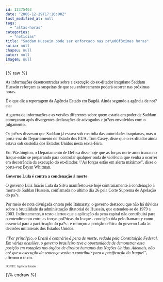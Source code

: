 ```yaml
---
id: 12375403
date: "2006-12-29T17:16:00Z"
last_modified_at: null
tags:
  - "altas-horas"
categories:
  - "noticias"
title: "Saddam Hussein pode ser enforcado nas pr\u00f3ximas horas"
sutia: null
chapeu: null
autor: null
imagem: null
---
```

{\% raw %}
<p><P><FONT face=Verdana>As informações desencontradas sobre a execução do ex-ditador iraquiano Saddam Hussein reforçam as suspeitas de que seu enforcamento poderá ocorrer nas próximas horas. </FONT></P></p>
<p><P><FONT face=Verdana>É o que diz a reportagem da Agência Estado em Bagdá. Ainda segundo a agência de not?cia:</FONT></P></p>
<p><P><FONT face=Verdana>A guerra de informações e as versões diferentes sobre quem estaria em poder de Saddam começaram após divergentes declarações de advogados e ju?zes envolvidos com o julgamento.</FONT></P></p>
<p><P><FONT face=Verdana>Os ju?zes disseram que Saddam já estava sob custódia das autoridades iraquianas, mas o porta-voz do Departamento de Estado dos EUA, Tom Casey, disse que o ex-ditador ainda estava sob custódia dos Estados Unidos nesta sexta-feira.</FONT></P></p>
<p><P><FONT face=Verdana>Em Washington, o Departamento de Defesa disse hoje que as forças norte-americanas no Iraque estão se preparando para controlar qualquer onda de violência que venha a ocorrer em decorrência da execução do ex-ditador. \"As forças estão em alerta máximo\", disse o porta-voz Bryan Whitman.</FONT></P></p>
<p><P><FONT face=Verdana><STRONG>Governo Lula é contra a condenação à morte</STRONG></FONT></P></p>
<p><P><FONT face=Verdana>O governo Luiz Inácio Lula da Silva manifestou-se hoje contrariamente à condenação à morte&nbsp;de Saddan Hussein, confirmada no último dia 26 pela Corte Suprema de Apelação do pa?s. </FONT></P></p>
<p><P><FONT face=Verdana>Por meio de nota divulgada ontem pelo Itamaraty, o governo destacou que não há dúvidas sobre a brutalidade da administração ditatorial de Hussein, que estendeu-se de 1979 a 2003. Indiretamente, o texto alertou que a aplicação da pena capital não contribuirá para o entendimento entre as forças pol?ticas do Iraque - condição tida pelo Itamaraty como essencial para a pacificação do pa?s - e reforçou a posição cr?tica do governo Lula às decisões unilaterais dos Estados Unidos.<BR><BR><EM>\"Por princ?pio, o Brasil é contrário à pena de morte, vedada pela Constituição Federal. Em várias ocasiões, o governo brasileiro teve a oportunidade de demonstrar essa posição em votações nos órgãos de direitos humanos das Nações Unidas. Ademais, não crê que a execução da sentença venha a contribuir para a pacificação do Iraque\",</EM> afirmou o texto.</FONT></P></p>
<p><P><FONT face=Verdana size=1>FONTE: Agência Estado</FONT></P> </p>
{\% endraw %}